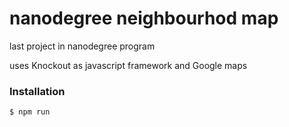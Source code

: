 # nanodegree neighbourhod map

last project in nanodegree program 

uses Knockout as javascript framework and Google maps


### Installation

```bash
$ npm run
```